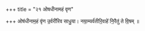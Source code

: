 +++
title = "२१ ओषधीनामहं वृण"

+++
ओष॑धीनाम॒हं वृ॑ण उ॒र्वरी॑रिव साधु॒या। नया॒म्यर्व॑तीरि॒वाहे॑ नि॒रैतु॑ ते वि॒षम् ॥